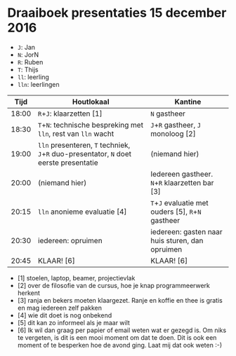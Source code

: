 # Draaiboek presentaties 15 december 2016

 * `J`: Jan
 * `N`: JorN
 * `R`: Ruben
 * `T`: Thijs
 * `ll`: leerling
 * `lln`: leerlingen

Tijd|Houtlokaal|Kantine
---|---|---
18:00|`R`+`J`: klaarzetten [1]|`N` gastheer
18:30|`T`+`N`: technische bespreking met `lln`, rest van `lln` wacht|`J`+`R` gastheer, `J` monoloog [2]
19:00|`lln` presenteren, `T` techniek, `J`+`R` duo-presentator, `N` doet eerste presentatie|(niemand hier)
20:00|(niemand hier)|Iedereen gastheer. `N`+`R` klaarzetten bar [3]
20:15|`lln` anonieme evaluatie [4]|`T`+`J` evaluatie met ouders [5], `R`+`N` gastheer
20:30|iedereen: opruimen|iedereen: gasten naar huis sturen, dan opruimen
20:45|KLAAR! [6] |KLAAR! [6]


 * [1] stoelen, laptop, beamer, projectievlak
 * [2] over de filosofie van de cursus, hoe je knap programmeerwerk herkent
 * [3] ranja en bekers moeten klaargezet. Ranje en koffie en thee is gratis en mag iedereen zelf pakken
 * [4] wie dit doet is nog onbekend
 * [5] dit kan zo informeel als je maar wilt
 * [6] Ik wil dan graag per papier of email weten wat er gezegd is. Om niks te vergeten, is dit is een mooi moment om dat te doen. Dit is ook een moment of te besperken hoe de avond ging. Laat mij dat ook weten :-)

